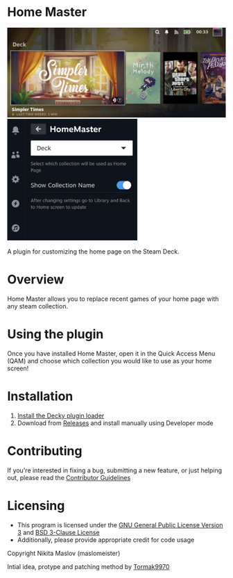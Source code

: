 # Home Master



<p float="left">
<img src="https://github.com/maslomeister/HomeMaster/blob/main/assets/thumbnail.jpg?raw=true" width="600" />
<img src="https://github.com/maslomeister/HomeMaster/blob/main/assets/thumbnail2.jpg?raw=true" width="300" />
</p>


A plugin for customizing the home page on the Steam Deck.

<!-- ![Main View](./assets/thumbnail.png) -->


# Overview

Home Master allows you to replace recent games of your home page with any steam collection.


# Using the plugin

Once you have installed Home Master, open it in the Quick Access Menu (QAM) and choose which collection you would like to use as your home screen!


# Installation
1. [Install the Decky plugin loader](https://github.com/SteamDeckHomebrew/decky-loader#installation)
2. Download from [Releases](https://github.com/maslomeister/HomeMaster/releases) and install manually using Developer mode


# Contributing

If you're interested in fixing a bug, submitting a new feature, or just helping out, please read the [Contributor Guidelines](./Contributing.md)


# Licensing
 - This program is licensed under the [GNU General Public License Version 3](https://www.gnu.org/licenses/#GPL) and [BSD 3-Clause License](https://opensource.org/license/bsd-3-clause/) <br/>
 - Additionally, please provide appropriate credit for code usage

Copyright Nikita Maslov (maslomeister)

Intial idea, protype and patching method by [Tormak9970](https://github.com/Tormak9970)
